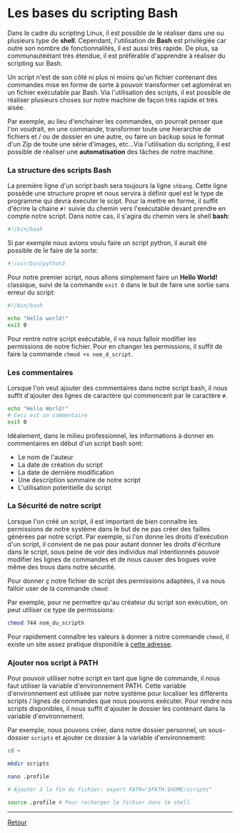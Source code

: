 # Les bases du scripting Bash

Dans le cadre du scripting Linux, il est possible de le réaliser dans une ou plusieurs type de **shell**. Cependant, l'utilisation de **Bash** est privilégiée car outre son nombre de fonctionnalités, il est aussi très rapide. De plus, sa communautéétant très étendue, il est préférable d'apprendre à réaliser du scripting sur Bash.

Un script n'est de son côté ni plus ni moins qu'un fichier contenant des commandes mise en forme de sorte à pouvoir transformer cet aglomérat en un fichier exécutable par Bash. Via l'utilisation des scripts, il est possible de réaliser plusieurs choses sur notre machine de façon très rapide et très aisée. 

Par exemple, au lieu d'enchainer les commandes, on pourrait penser que l'on voudrait, en une commande, transformer toute une hierarchie de fichiers et / ou de dossier en une autre, ou faire un backup sous le format d'un Zip de toute une série d'images, etc...Via l'utilisation du scripting, il est possible de réaliser une **automatisation** des tâches de notre machine.

### La structure des scripts Bash

La première ligne d'un script bash sera toujours la ligne `shbang`. Cette ligne possède une structure propre et nous servira à définir quel est le type de programme qui devra éxecuter le scipt. Pour la mettre en forme, il suffit d'écrire la chaine `#!` suivie du chemin vers l'exécutable devant prendre en compte notre script. Dans notre cas, il s'agira du chemin vers le shell **bash**: 

```bash
#!/bin/bash
```

Si par exemple nous avions voulu faire un script python, il aurait été possible de le faire de la sorte: 

```bash
#!/usr/bin/python3
```

Pour notre premier script, nous allons simplement faire un **Hello World!** classique, suivi de la commande `exit 0` dans le but de faire une sortie sans erreur du script:

```bash
#!/bin/bash

echo "Hello world!"
exit 0
```

Pour rentre notre script exécutable, il va nous falloir modifier les permissions de notre fichier. Pour en changer les permissions, il suffit de faire la commande `chmod +x nom_d_script`.

### Les commentaires

Lorsque l'on veut ajouter des commentaires dans notre script bash, il nous suffit d'ajouter des lignes de caractère qui commencent par le caractère `#`. 

```bash
echo "Hello World!"
# Ceci est un commentaire
exit 0
```

Idéalement, dans le milieu professionnel, les informations à donner en commentaires en début d'un script bash sont:
- Le nom de l'auteur
- La date de création du script
- La date de dernière modification
- Une description sommaire de notre script
- L'utilisation potentielle du script

### La Sécurité de notre script

Lorsque l'on créé un script, il est important de bien connaître les permissions de notre système dans le but de ne pas créer des failles générées par notre script. Par exemple, si l'on donne les droits d'exécution d'un script, il convient de ne pas pour autant donner les droits d'écriture dans le script, sous peine de voir des individus mal intentionnés pouvoir modifier les lignes de commandes et de nous causer des bogues voire même des trous dans notre sécurité. 

Pour donner ç notre fichier de script des permissions adaptées, il va nous falloir user de la commande `chmod`:

Par exemple, pour ne permettre qu'au créateur du script son exécution, on peut utiliser ce type de permissions: 
```bash
chmod 744 nom_du_scripth
```

Pour rapidement connaître les valeurs à donner à notre commande `chmod`, il existe un site assez pratique disponible à [cette adresse](https://chmod-calculator.com/).

### Ajouter nos script à PATH

Pour pouvoir utiliser notre script en tant que ligne de commande, il nous faut utiliser la variable d'environnement PATH. Cette variable d'environnement est utilisée par notre système pour localiser les différents scripts / lignes de commandes que nous pouvons exécuter. Pour rendre nos scripts disponibles, il nous suffit d'ajouter le dossier les contenant dans la variable d'environnement.

Par exemple, nous pouvons créer, dans notre dossier personnel, un sous-dossier `scripts` et ajouter ce dossier à la variable d'environnement: 

```bash
cd ~

mkdir scripts

nano .profile 

# Ajouter à la fin du fichier: export PATH="$PATH:$HOME/scripts"

source .profile # Pour recharger le fichier dans le shell
```

---

[Retour](../README.md)